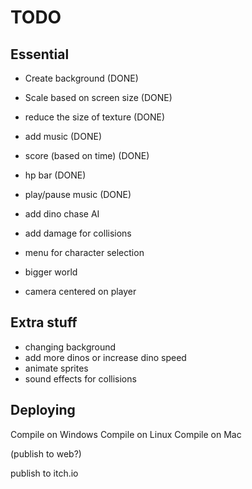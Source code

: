 # TODO

## Essential
* Create background (DONE)
* Scale based on screen size (DONE)
* reduce the size of texture (DONE)
* add music (DONE)
* score (based on time) (DONE)
* hp bar (DONE)
* play/pause music (DONE)
* add dino chase AI
* add damage for collisions
* menu for character selection

* bigger world
* camera centered on player

## Extra stuff
* changing background
* add more dinos or increase dino speed
* animate sprites
* sound effects for collisions

## Deploying
Compile on Windows
Compile on Linux
Compile on Mac

(publish to web?)

publish to itch.io

